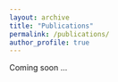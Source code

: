 ```yaml
---
layout: archive
title: "Publications"
permalink: /publications/
author_profile: true
---
```



Coming soon ...
